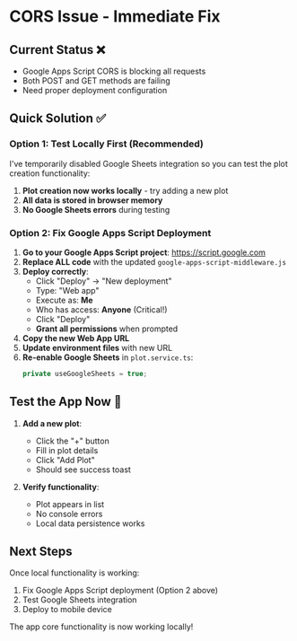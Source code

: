# CORS Issue - Immediate Fix

## Current Status ❌
- Google Apps Script CORS is blocking all requests
- Both POST and GET methods are failing
- Need proper deployment configuration

## Quick Solution ✅

### Option 1: Test Locally First (Recommended)
I've temporarily disabled Google Sheets integration so you can test the plot creation functionality:

1. **Plot creation now works locally** - try adding a new plot
2. **All data is stored in browser memory** 
3. **No Google Sheets errors** during testing

### Option 2: Fix Google Apps Script Deployment

1. **Go to your Google Apps Script project**: https://script.google.com
2. **Replace ALL code** with the updated `google-apps-script-middleware.js` 
3. **Deploy correctly**:
   - Click "Deploy" → "New deployment"
   - Type: "Web app"
   - Execute as: **Me**
   - Who has access: **Anyone** (Critical!)
   - Click "Deploy"
   - **Grant all permissions** when prompted
4. **Copy the new Web App URL**
5. **Update environment files** with new URL
6. **Re-enable Google Sheets** in `plot.service.ts`:
   ```typescript
   private useGoogleSheets = true;
   ```

## Test the App Now 🧪

1. **Add a new plot**:
   - Click the "+" button
   - Fill in plot details
   - Click "Add Plot"
   - Should see success toast

2. **Verify functionality**:
   - Plot appears in list
   - No console errors
   - Local data persistence works

## Next Steps

Once local functionality is working:
1. Fix Google Apps Script deployment (Option 2 above)
2. Test Google Sheets integration
3. Deploy to mobile device

The app core functionality is now working locally!